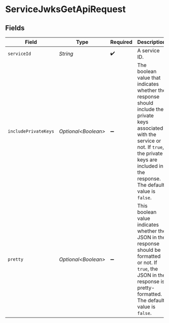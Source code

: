 # ServiceJwksGetApiRequest


## Fields

| Field                                                                                                                                                                                                             | Type                                                                                                                                                                                                              | Required                                                                                                                                                                                                          | Description                                                                                                                                                                                                       |
| ----------------------------------------------------------------------------------------------------------------------------------------------------------------------------------------------------------------- | ----------------------------------------------------------------------------------------------------------------------------------------------------------------------------------------------------------------- | ----------------------------------------------------------------------------------------------------------------------------------------------------------------------------------------------------------------- | ----------------------------------------------------------------------------------------------------------------------------------------------------------------------------------------------------------------- |
| `serviceId`                                                                                                                                                                                                       | *String*                                                                                                                                                                                                          | :heavy_check_mark:                                                                                                                                                                                                | A service ID.                                                                                                                                                                                                     |
| `includePrivateKeys`                                                                                                                                                                                              | *Optional\<Boolean>*                                                                                                                                                                                              | :heavy_minus_sign:                                                                                                                                                                                                | The boolean value that indicates whether the response should include the private keys associated with the service or not. If `true`, the private keys are included in the response. The default value is `false`. |
| `pretty`                                                                                                                                                                                                          | *Optional\<Boolean>*                                                                                                                                                                                              | :heavy_minus_sign:                                                                                                                                                                                                | This boolean value indicates whether the JSON in the response should be formatted or not. If `true`, the JSON in the response is pretty-formatted. The default value is `false`.                                  |